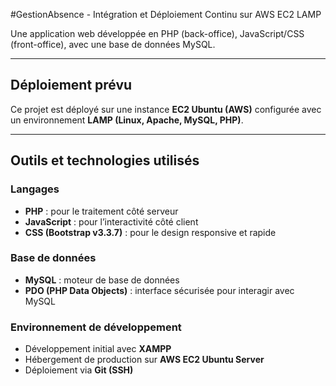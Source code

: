 #GestionAbsence - Intégration et Déploiement Continu sur AWS EC2 LAMP

Une application web développée en PHP (back-office), JavaScript/CSS (front-office), avec une base de données MySQL.

---

## Déploiement prévu

Ce projet est déployé sur une instance **EC2 Ubuntu (AWS)** configurée avec un environnement **LAMP (Linux, Apache, MySQL, PHP)**.

---

## Outils et technologies utilisés

### Langages
- **PHP** : pour le traitement côté serveur
- **JavaScript** : pour l’interactivité côté client
- **CSS (Bootstrap v3.3.7)** : pour le design responsive et rapide

### Base de données
- **MySQL** : moteur de base de données
- **PDO (PHP Data Objects)** : interface sécurisée pour interagir avec MySQL

### Environnement de développement
- Développement initial avec **XAMPP**
- Hébergement de production sur **AWS EC2 Ubuntu Server**
- Déploiement via **Git (SSH)**
